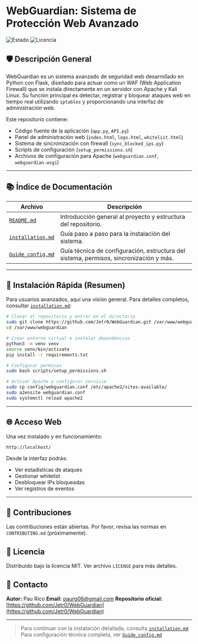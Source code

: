 # WebGuardian: Sistema de Protección Web Avanzado

![Estado](https://img.shields.io/badge/Status-Activo-green)
![Licencia](https://img.shields.io/badge/License-MIT-yellow)

## 🛡️ Descripción General

WebGuardian es un sistema avanzado de seguridad web desarrollado en Python con Flask, diseñado para actuar como un WAF (Web Application Firewall) que se instala directamente en un servidor con Apache y Kali Linux. Su función principal es detectar, registrar y bloquear ataques web en tiempo real utilizando `iptables` y proporcionando una interfaz de administración web.

Este repositorio contiene:

* Código fuente de la aplicación (`app.py`, `API.py`)
* Panel de administración web (`index.html`, `logs.html`, `whitelist.html`)
* Sistema de sincronización con firewall (`sync_blocked_ips.py`)
* Scripts de configuración (`setup_permissions.sh`)
* Archivos de configuración para Apache (`webguardian.conf`, `webguardian.wsgi`)

---

## 📚 Índice de Documentación

| Archivo                | Descripción                                                                            |
| ---------------------- | -------------------------------------------------------------------------------------- |
| [`README.md`](#)       | Introducción general al proyecto y estructura del repositorio.                         |
| [`installation.md`](#) | Guía paso a paso para la instalación del sistema.                                      |
| [`Guide_config.md`](#) | Guía técnica de configuración, estructura del sistema, permisos, sincronización y más. |

---

## 🚀 Instalación Rápida (Resumen)

Para usuarios avanzados, aquí una visión general. Para detalles completos, consultar [`installation.md`](#):

```bash
# Clonar el repositorio y entrar en el directorio
sudo git clone https://github.com/Jetr0/WebGuardian.git /var/www/webguardian
cd /var/www/webguardian

# Crear entorno virtual e instalar dependencias
python3 -m venv venv
source venv/bin/activate
pip install -r requirements.txt

# Configurar permisos
sudo bash scripts/setup_permissions.sh

# Activar Apache y configurar servicio
sudo cp config/webguardian.conf /etc/apache2/sites-available/
sudo a2ensite webguardian.conf
sudo systemctl reload apache2
```

---

## 🌐 Acceso Web

Una vez instalado y en funcionamiento:

```
http://localhost/
```

Desde la interfaz podrás:

* Ver estadísticas de ataques
* Gestionar whitelist
* Desbloquear IPs bloqueadas
* Ver registros de eventos

---

## 🤝 Contribuciones

Las contribuciones están abiertas. Por favor, revisa las normas en `CONTRIBUTING.md` (próximamente).

## 📄 Licencia

Distribuido bajo la licencia MIT. Ver archivo `LICENSE` para más detalles.

## 📧 Contacto

**Autor:** Pau Rico
**Email:** [paurg06@gmail.com](mailto:paurg06@gmail.com)
**Repositorio oficial:** [https://github.com/Jetr0/WebGuardian](https://github.com/Jetr0/WebGuardian)

---

> Para continuar con la instalación detallada, consulta [`installation.md`](#)
> Para configuración técnica completa, ver [`Guide_config.md`](#)